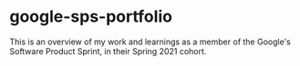 # google-sps-portfolio
This is an overview of my work and learnings as a member of the Google's Software Product Sprint, in their Spring 2021 cohort.
